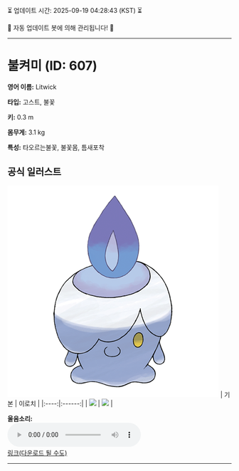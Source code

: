 
⏳ 업데이트 시간: 2025-09-19 04:28:43 (KST) ⏳

🤖 자동 업데이트 봇에 의해 관리됩니다! 🤖

---

# 불켜미 (ID: 607)
**영어 이름:** Litwick

**타입:** 고스트, 불꽃

**키:** 0.3 m

**몸무게:** 3.1 kg

**특성:** 타오르는불꽃, 불꽃몸, 틈새포착

## 공식 일러스트
![](https://raw.githubusercontent.com/PokeAPI/sprites/master/sprites/pokemon/other/official-artwork/607.png)
| 기본 | 이로치 |
|:----:|:------:|
| <img src="http://play.pokemonshowdown.com/sprites/ani/litwick.gif" width="200"> | <img src="http://play.pokemonshowdown.com/sprites/ani-shiny/litwick.gif" width="200"> |

**울음소리:**<br><audio controls src="https://raw.githubusercontent.com/PokeAPI/cries/main/cries/pokemon/latest/607.ogg"></audio><br> [링크(다운로드 될 수도)](https://raw.githubusercontent.com/PokeAPI/cries/main/cries/pokemon/latest/607.ogg)


---
